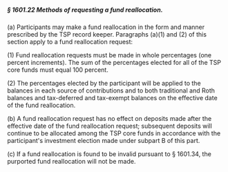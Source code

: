 ##### § 1601.22 Methods of requesting a fund reallocation. #####

(a) Participants may make a fund reallocation in the form and manner prescribed by the TSP record keeper. Paragraphs (a)(1) and (2) of this section apply to a fund reallocation request:

(1) Fund reallocation requests must be made in whole percentages (one percent increments). The sum of the percentages elected for all of the TSP core funds must equal 100 percent.

(2) The percentages elected by the participant will be applied to the balances in each source of contributions and to both traditional and Roth balances and tax-deferred and tax-exempt balances on the effective date of the fund reallocation.

(b) A fund reallocation request has no effect on deposits made after the effective date of the fund reallocation request; subsequent deposits will continue to be allocated among the TSP core funds in accordance with the participant's investment election made under subpart B of this part.

(c) If a fund reallocation is found to be invalid pursuant to § 1601.34, the purported fund reallocation will not be made.